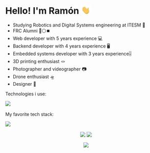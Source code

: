 # Hello! I'm Ramón <img src="./assets/wave.gif" height="30px">

- Studying Robotics and Digital Systems engineering at ITESM 🤖
- FRC Alumni 🔺⚪⏹️
- Web developer with 5 years experience 💻
- Backend developer with 4 years experience 🖥️
- Embedded systems developer with 3 years experience🎚️
- 3D printing enthusiast 🪢
- Photographer and videographer 📷
- Drone enthusiast 🛸
- Designer 🎨

Technologies i use:

<a href="https://skillicons.dev">
    <img src="https://skillicons.dev/icons?i=ae,arduino,bash,blender,cpp,cloudflare,css,d3,express,figma,firebase,git,github,gmail,gradle,html,ai,instagram,java,js,linux,lua,md,materialui,nextjs,nodejs,notion,npm,opencv,ps,pr,py,react,regex,robloxstudio,sass,stackoverflow,tailwind,ts,vercel,vite,vscode,webflow,au,heroku&theme=dark" />
</a>

My favorite tech stack:

<a href="https://skillicons.dev">
    <img src="https://skillicons.dev/icons?i=figma,firebase,next,ts,sass,tailwind,vercel&theme=dark" />
</a>

<p align="center">
    <img style="display: inline;" src="https://github-readme-stats.vercel.app/api?username=ramondeleonca&show_icons=true&theme=react" height="175px">
    <img style="display: inline;" src="https://github-readme-stats.vercel.app/api/top-langs/?username=ramondeleonca&layout=compact&theme=react" height="175px">
</p>

<!--
<p align="center">
    <img style="display: inline;" src="https://streak-stats.demolab.com/?user=ramondeleonca&locale=en&mode=daily&theme=react&hide_border=false&border_radius=5&order=3" height="175px">
</p>
-->

<!--START_SECTION:waka

```txt
No activity tracked
```

END_SECTION:waka-->

<p align="center">
<img src="https://github-readme-stats.hackclub.dev/api/wakatime?username=2255&api_domain=hackatime.hackclub.com&theme=react&custom_title=Hackatime+Stats&layout=compact&cache_seconds=0&langs_count=20"/>
</p>
